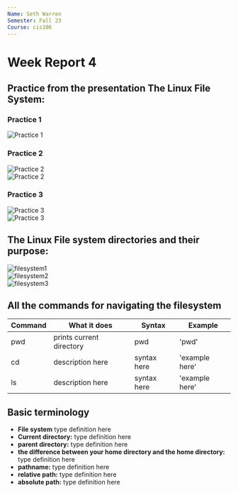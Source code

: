 ```yaml
---
Name: Seth Warren
Semester: Fall 23
Course: cis106
---
```


# Week Report 4

## Practice from the presentation The Linux File System:
### Practice 1
![Practice 1](weekReport4-practice1.png)<br>

### Practice 2
![Practice 2](weekReport4-practice2.1.png)<br>
![Practice 2](weekReport-practice2.2.png)<br>
### Practice 3
![Practice 3](weekReport4-practice3.1.png)<br>
![Practice 3](weekReport4-practice3.2.png)<br>

## The Linux File system directories and their purpose: 
![filesystem1](sc1.png)<br>
![filesystem2](sc2.png)<br>
![filesystem3](sc3.png)<br>


## All the commands for navigating the filesystem 

| Command | What it does             | Syntax      | Example        |
| ------- | ------------------------ | ----------- | -------------- |
| pwd     | prints current directory | pwd         | 'pwd'          |
| cd      | description here         | syntax here | 'example here' |
| ls      | description here         | syntax here | 'example here' |


## Basic terminology 
* **File system** type definition here
* **Current directory:** type definition here
* **parent directory:** type definition here
* **the difference between your home directory and the home directory:** type definition here
* **pathname:** type definition here
* **relative path:** type definition here
* **absolute path:** type definition here
